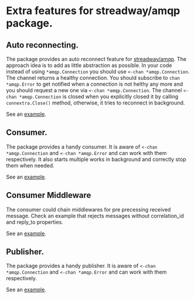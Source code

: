 # Extra features for streadway/amqp package. 

## Auto reconnecting.

The package provides an auto reconnect feature for [streadway/amqp](https://github.com/streadway/amqp). The approach idea is to add as little abstraction as possible. In your code instead of using `*amqp.Connection` you should use `<-chan *amqp.Connection`. The channel returns a healthy connection. You should subscribe to `chan *amqp.Error` to get notified when a connection is not helthy any more and you should request a new one via  `<-chan *amqp.Connection`. The channel `<-chan *amqp.Connection` is closed when you explicitly closed it by calling `connextra.Close()` method, otherwise, it tries to reconnect in background.

See an [example](examples/conn_example.go). 

## Consumer.

The package provides a handy consumer. It is aware of `<-chan *amqp.Connection` and `<-chan *amqp.Error` and can work with them respectively.
It also starts multiple works in background and correctly stop them when needed.  

See an [example](examples/consumer_example.go).

## Consumer Middleware

The consumer could chain middlewares for pre precessing received message. 
Check an example that rejects messages without correlation_id and reply_to properties.  

See an [example](examples/consumer_middleware.go).

## Publisher.

The package provides a handy publisher. It is aware of `<-chan *amqp.Connection` and `<-chan *amqp.Error` and can work with them respectively.  

See an [example](examples/publisher_example.go).